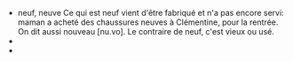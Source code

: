 - neuf, neuve
  Ce qui est neuf vient d'être fabriqué et n'a pas encore servi: maman a acheté des chaussures neuves à Clémentine, pour la rentrée.
  On dit aussi nouveau [nu.vo].
  Le contraire de neuf, c'est vieux ou usé.
-
-